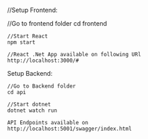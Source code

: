 //Setup Frontend:

   //Go to frontend folder
    cd frontend 

    //Start React
    npm start

    //React .Net App available on following URl
    http://localhost:3000/#

Setup Backend:

    //Go to Backend folder
    cd api

    //Start dotnet
    dotnet watch run

    API Endpoints available on
    http://localhost:5001/swagger/index.html 
